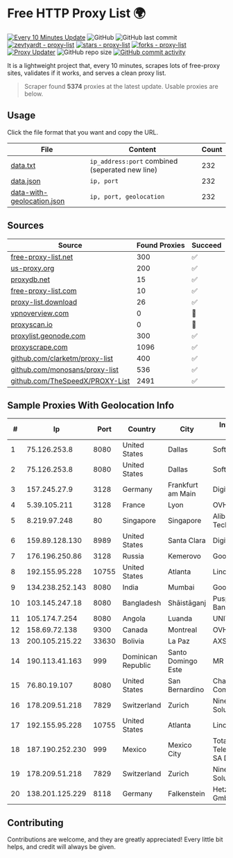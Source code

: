 
# Free HTTP Proxy List 🌍

[![Every 10 Minutes Update](https://github.com/mertguvencli/http-proxy-list/actions/workflows/main.yml/badge.svg?branch=main)](https://github.com/mertguvencli/http-proxy-list/actions/workflows/main.yml)
![GitHub](https://img.shields.io/github/license/mertguvencli/http-proxy-list)
![GitHub last commit](https://img.shields.io/github/last-commit/mertguvencli/http-proxy-list)
[![zevtyardt - proxy-list](https://img.shields.io/static/v1?label=zevtyardt&message=proxy-list&color=blue&logo=github)](https://github.com/zevtyardt/proxy-list "Go to GitHub repo")
[![stars - proxy-list](https://img.shields.io/github/stars/zevtyardt/proxy-list?style=social)](https://github.com/zevtyardt/proxy-list)
[![forks - proxy-list](https://img.shields.io/github/forks/zevtyardt/proxy-list?style=social)](https://github.com/zevtyardt/proxy-list)
[![Proxy Updater](https://github.com/zevtyardt/proxy-list/workflows/Proxy%20Updater/badge.svg)](https://github.com/zevtyardt/proxy-list/actions?query=workflow:"Proxy+Updater")
![GitHub repo size](https://img.shields.io/github/repo-size/zevtyardt/proxy-list)
[![GitHub commit activity](https://img.shields.io/github/commit-activity/m/zevtyardt/proxy-list?logo=commits)](https://github.com/zevtyardt/proxy-list/commits/main)

It is a lightweight project that, every 10 minutes, scrapes lots of free-proxy sites, validates if it works, and serves a clean proxy list.

> Scraper found **5374** proxies at the latest update. Usable proxies are below.

## Usage

Click the file format that you want and copy the URL.

|File|Content|Count|
|----|-------|-----|
|[data.txt](https://raw.githubusercontent.com/mertguvencli/http-proxy-list/main/proxy-list/data.txt)|`ip_address:port` combined (seperated new line)|232|
|[data.json](https://raw.githubusercontent.com/mertguvencli/http-proxy-list/main/proxy-list/data.json)|`ip, port`|232|
|[data-with-geolocation.json](https://raw.githubusercontent.com/mertguvencli/http-proxy-list/main/proxy-list/data-with-geolocation.json)|`ip, port, geolocation`|232|

## Sources

|Source|Found Proxies|Succeed|
|------|-------------|-------|
|[free-proxy-list.net](https://free-proxy-list.net)|300|✅|
|[us-proxy.org](https://www.us-proxy.org)|200|✅|
|[proxydb.net](http://proxydb.net)|15|✅|
|[free-proxy-list.com](https://free-proxy-list.com/?page=&port=&type%5B%5D=http&type%5B%5D=https&up_time=0&search=Search)|10|✅|
|[proxy-list.download](https://www.proxy-list.download/HTTP)|26|✅|
|[vpnoverview.com](https://vpnoverview.com/privacy/anonymous-browsing/free-proxy-servers)|0|🚫|
|[proxyscan.io](https://www.proxyscan.io)|0|🚫|
|[proxylist.geonode.com](https://proxylist.geonode.com/api/proxy-list?limit=300&page=1&sort_by=lastChecked&sort_type=desc&protocols=http,https)|300|✅|
|[proxyscrape.com](https://api.proxyscrape.com/v2/?request=displayproxies&protocol=http&timeout=10000&country=all&ssl=all&anonymity=all)|1096|✅|
|[github.com/clarketm/proxy-list](https://raw.githubusercontent.com/clarketm/proxy-list/master/proxy-list-raw.txt)|400|✅|
|[github.com/monosans/proxy-list](https://raw.githubusercontent.com/monosans/proxy-list/main/proxies/http.txt)|536|✅|
|[github.com/TheSpeedX/PROXY-List](https://raw.githubusercontent.com/TheSpeedX/PROXY-List/master/http.txt)|2491|✅|


## Sample Proxies With Geolocation Info

|#|Ip|Port|Country|City|Internet Service Provider|
|-|--|----|-------|----|-------------------------|
|1|75.126.253.8|8080|United States|Dallas|SoftLayer|
|2|75.126.253.8|8080|United States|Dallas|SoftLayer|
|3|157.245.27.9|3128|Germany|Frankfurt am Main|DigitalOcean, LLC|
|4|5.39.105.211|3128|France|Lyon|OVH SAS|
|5|8.219.97.248|80|Singapore|Singapore|Alibaba (US) Technology Co., Ltd.|
|6|159.89.128.130|8989|United States|Santa Clara|DigitalOcean, LLC|
|7|176.196.250.86|3128|Russia|Kemerovo|Goodline.info|
|8|192.155.95.228|10755|United States|Atlanta|Linode, LLC|
|9|134.238.252.143|8080|India|Mumbai|Google LLC|
|10|103.145.247.18|8080|Bangladesh|Shāistāganj|Puspita Telecom Bangladesh|
|11|105.174.7.254|8080|Angola|Luanda|UNITEL SA|
|12|158.69.72.138|9300|Canada|Montreal|OVH SAS|
|13|200.105.215.22|33630|Bolivia|La Paz|AXS Bolivia S. A.|
|14|190.113.41.163|999|Dominican Republic|Santo Domingo Este|MR Networking, SRL|
|15|76.80.19.107|8080|United States|San Bernardino|Charter Communications|
|16|178.209.51.218|7829|Switzerland|Zurich|Nine Internet Solutions AG|
|17|192.155.95.228|10755|United States|Atlanta|Linode, LLC|
|18|187.190.252.230|999|Mexico|Mexico City|Total Play Telecomunicaciones SA De CV|
|19|178.209.51.218|7829|Switzerland|Zurich|Nine Internet Solutions AG|
|20|138.201.125.229|8118|Germany|Falkenstein|Hetzner Online GmbH|



## Contributing

Contributions are welcome, and they are greatly appreciated! Every
little bit helps, and credit will always be given.

